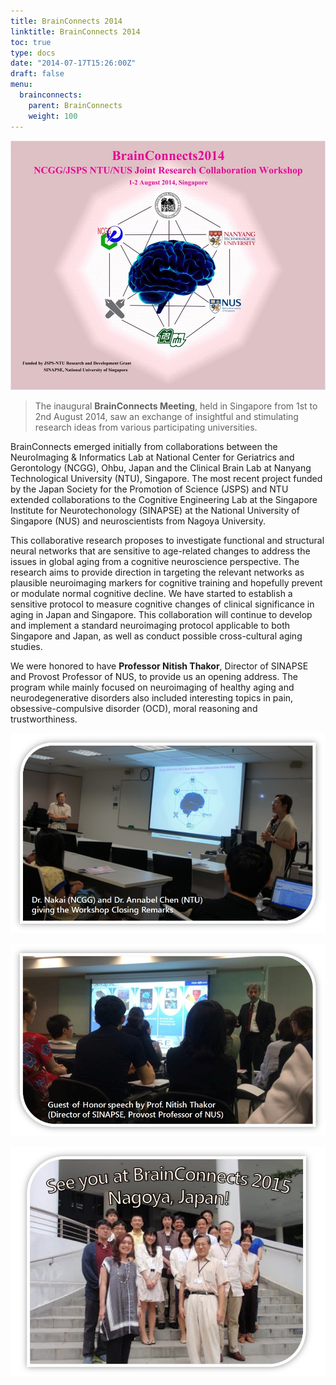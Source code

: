 ```yaml
---
title: BrainConnects 2014
linktitle: BrainConnects 2014
toc: true
type: docs
date: "2014-07-17T15:26:00Z"
draft: false
menu:
  brainconnects:
    parent: BrainConnects
    weight: 100
---
```


![background](/events/brainconnects/2014_background.jpg)

> The inaugural **BrainConnects Meeting**, held in Singapore from 1st to 2nd August 2014, saw an exchange of insightful and stimulating research ideas from various participating universities.

BrainConnects emerged initially from collaborations between the NeuroImaging & Informatics Lab at National Center for Geriatrics and Gerontology (NCGG), Ohbu, Japan and the Clinical Brain Lab at Nanyang Technological University (NTU), Singapore. The most recent project funded by the Japan Society for the Promotion of Science (JSPS) and NTU extended collaborations to the Cognitive Engineering Lab at the Singapore Institute for Neurotechonology (SINAPSE) at the National University of Singapore (NUS) and neuroscientists from Nagoya University.

This collaborative research proposes to investigate functional and structural neural networks that are sensitive to age-related changes to address the issues in global aging from a cognitive neuroscience perspective. The research aims to provide direction in targeting the relevant networks as plausible neuroimaging markers for cognitive training and hopefully prevent or modulate normal cognitive decline. We have started to establish a sensitive protocol to measure cognitive changes of clinical significance in aging in Japan and Singapore. This collaboration will continue to develop and implement a standard neuroimaging protocol applicable to both Singapore and Japan, as well as conduct possible cross-cultural aging studies.

We were honored to have **Professor Nitish Thakor**, Director of SINAPSE and Provost Professor of NUS, to provide us an opening address. The program while mainly focused on neuroimaging of healthy aging and neurodegenerative disorders also included interesting topics in pain, obsessive-compulsive disorder (OCD), moral reasoning and trustworthiness.

<!-- TODO: fix broken link -->
<!-- Please click [here](https://clinicalbrain.org/events/brainconnects/Brain%20Connects%202014%20Workshop%20Program.pdf) for the workshop outline. -->

![workshopclosingremarks1](/events/brainconnects/2014_workshopclosingremarks1.jpg)

![nitish@](/events/brainconnects/2014_nitish@.jpg)

![group_1_2](/events/brainconnects/2014_group_1_2.jpg)
